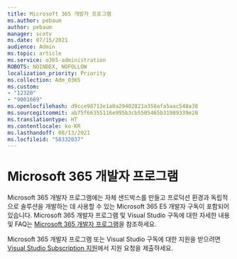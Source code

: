 ```yaml
---
title: Microsoft 365 개발자 프로그램
ms.author: pebaum
author: pebaum
manager: scotv
ms.date: 07/15/2021
audience: Admin
ms.topic: article
ms.service: o365-administration
ROBOTS: NOINDEX, NOFOLLOW
localization_priority: Priority
ms.collection: Adm_O365
ms.custom:
- "12320"
- "9001669"
ms.openlocfilehash: d9cce98713e1a0a29402821a358afa5aac548a38
ms.sourcegitcommit: ab75f66355116e995b3cb5505465b31989339e28
ms.translationtype: HT
ms.contentlocale: ko-KR
ms.lasthandoff: 08/13/2021
ms.locfileid: "58332037"
---
```

# <a name="microsoft-365-developer-program"></a>Microsoft 365 개발자 프로그램

Microsoft 365 개발자 프로그램에는 자체 샌드박스를 만들고 프로덕션 환경과 독립적으로 솔루션을 개발하는 데 사용할 수 있는 Microsoft 365 E5 개발자 구독이 포함되어 있습니다. Microsoft 365 개발자 프로그램 및 Visual Studio 구독에 대한 자세한 내용 및 FAQ는 [Microsoft 365 개발자 프로그램](https://docs.microsoft.com/office/developer-program/microsoft-365-developer-program)을 참조하세요.

Microsoft 365 개발자 프로그램 또는 Visual Studio 구독에 대한 지원을 받으려면 [Visual Studio Subscription 지원](https://visualstudio.microsoft.com/subscriptions/support/)에서 지원 요청을 제출하세요.